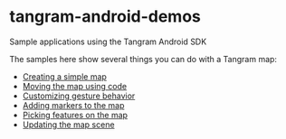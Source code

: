 # tangram-android-demos
Sample applications using the Tangram Android SDK

The samples here show several things you can do with a Tangram map:

 - [Creating a simple map](https://github.com/tangrams/tangram-android-demos/tree/master/simplemap)
 - [Moving the map using code](https://github.com/tangrams/tangram-android-demos/tree/master/mapmovement)
 - [Customizing gesture behavior](https://github.com/tangrams/tangram-android-demos/tree/master/mapgestures)
 - [Adding markers to the map](https://github.com/tangrams/tangram-android-demos/tree/master/markers)
 - [Picking features on the map](https://github.com/tangrams/tangram-android-demos/tree/master/featurepicking)
 - [Updating the map scene](https://github.com/tangrams/tangram-android-demos/tree/master/sceneupdates)
